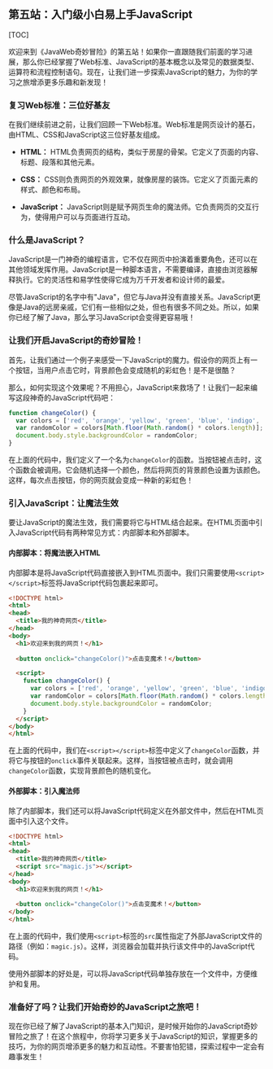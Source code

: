 ## 第五站：入门级小白易上手JavaScript

[TOC]

欢迎来到《JavaWeb奇妙冒险》的第五站！如果你一直跟随我们前面的学习进展，那么你已经掌握了Web标准、JavaScript的基本概念以及常见的数据类型、运算符和流程控制语句。现在，让我们进一步探索JavaScript的魅力，为你的学习之旅增添更多乐趣和新发现！

### 复习Web标准：三位好基友

在我们继续前进之前，让我们回顾一下Web标准。Web标准是网页设计的基石，由HTML、CSS和JavaScript这三位好基友组成。

- **HTML：** HTML负责网页的结构，类似于房屋的骨架。它定义了页面的内容、标题、段落和其他元素。

- **CSS：** CSS则负责网页的外观效果，就像房屋的装饰。它定义了页面元素的样式、颜色和布局。

- **JavaScript：** JavaScript则是赋予网页生命的魔法师。它负责网页的交互行为，使得用户可以与页面进行互动。

### 什么是JavaScript？

JavaScript是一门神奇的编程语言，它不仅在网页中扮演着重要角色，还可以在其他领域发挥作用。JavaScript是一种脚本语言，不需要编译，直接由浏览器解释执行。它的灵活性和易学性使得它成为万千开发者和设计师的最爱。

尽管JavaScript的名字中有"Java"，但它与Java并没有直接关系。JavaScript更像是Java的远房亲戚，它们有一些相似之处，但也有很多不同之处。所以，如果你已经了解了Java，那么学习JavaScript会变得更容易哦！

### 让我们开启JavaScript的奇妙冒险！

首先，让我们通过一个例子来感受一下JavaScript的魔力。假设你的网页上有一个按钮，当用户点击它时，背景颜色会变成随机的彩虹色！是不是很酷？

那么，如何实现这个效果呢？不用担心，JavaScript来救场了！让我们一起来编写这段神奇的JavaScript代码吧：

```javascript
function changeColor() {
  var colors = ['red', 'orange', 'yellow', 'green', 'blue', 'indigo', 'violet'];
  var randomColor = colors[Math.floor(Math.random() * colors.length)];
  document.body.style.backgroundColor = randomColor;
}
```

在上面的代码中，我们定义了一个名为`changeColor`的函数。当按钮被点击时，这个函数会被调用。它会随机选择一个颜色，然后将网页的背景颜色设置为该颜色。这样，每次点击按钮，你的网页就会变成一种新的彩虹色！

### 引入JavaScript：让魔法生效

要让JavaScript的魔法生效，我们需要将它与HTML结合起来。在HTML页面中引入JavaScript代码有两种常见方式：内部脚本和外部脚本。

#### 内部脚本：将魔法嵌入HTML

内部脚本是将JavaScript代码直接嵌入到HTML页面中。我们只需要使用`<script></script>`标签将JavaScript代码包裹起来即可。

```html
<!DOCTYPE html>
<html>
<head>
  <title>我的神奇网页</title>
</head>
<body>
  <h1>欢迎来到我的网页！</h1>
  
  <button onclick="changeColor()">点击变魔术！</button>

  <script>
    function changeColor() {
      var colors = ['red', 'orange', 'yellow', 'green', 'blue', 'indigo', 'violet'];
      var randomColor = colors[Math.floor(Math.random() * colors.length)];
      document.body.style.backgroundColor = randomColor;
    }
  </script>
</body>
</html>
```

在上面的代码中，我们在`<script></script>`标签中定义了`changeColor`函数，并将它与按钮的`onclick`事件关联起来。这样，当按钮被点击时，就会调用`changeColor`函数，实现背景颜色的随机变化。

#### 外部脚本：引入魔法师

除了内部脚本，我们还可以将JavaScript代码定义在外部文件中，然后在HTML页面中引入这个文件。

```html
<!DOCTYPE html>
<html>
<head>
  <title>我的神奇网页</title>
  <script src="magic.js"></script>
</head>
<body>
  <h1>欢迎来到我的网页！</h1>
  
  <button onclick="changeColor()">点击变魔术！</button>
</body>
</html>
```

在上面的代码中，我们使用`<script>`标签的`src`属性指定了外部JavaScript文件的路径（例如：`magic.js`）。这样，浏览器会加载并执行该文件中的JavaScript代码。

使用外部脚本的好处是，可以将JavaScript代码单独存放在一个文件中，方便维护和复用。

### 准备好了吗？让我们开始奇妙的JavaScript之旅吧！

现在你已经了解了JavaScript的基本入门知识，是时候开始你的JavaScript奇妙冒险之旅了！在这个旅程中，你将学习更多关于JavaScript的知识，掌握更多的技巧，为你的网页增添更多的魅力和互动性。不要害怕犯错，探索过程中一定会有趣事发生！

